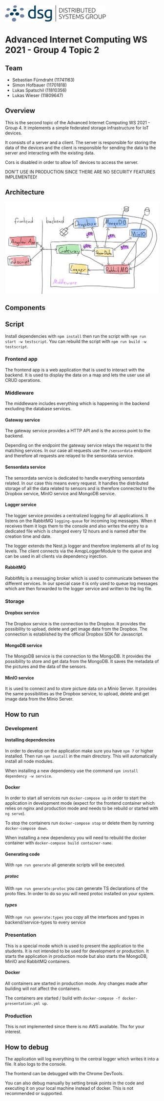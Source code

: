 ![DSG](./docs/dsg_logo.png)

# Advanced Internet Computing WS 2021 - Group 4 Topic 2

## Team

- Sebastian Fürndraht (11741163)
- Simon Hofbauer (11701818)
- Lukas Spatschil (11810356)
- Lukas Wieser (11809647)

## Overview

This is the second topic of the Advanced Internet Computing WS 2021 - Group 4. It implements a simple federated storage infrastructure for IoT devices.

It consists of a server and a client. The server is responsible for storing the data of the devices and the client is responsible for sending the data to the server and interacting with the existing data.

Cors is disabled in order to allow IoT devices to access the server.

DON'T USE IN PRODUCTION SINCE THERE ARE NO SECURITY FEATURES IMPLEMENTED!

## Architecture

![Architecture](./docs/architecture.png)

## Components

## Script
Install dependencies with `npm install` then run the script with `npm run start -w testscript`. You can rebuild the script with `npm run build -w testscript`.

### Frontend app

The frontend app is a web application that is used to interact with the backend. It is used to display the data on a map and lets the user use all CRUD operations.

### Middleware

The middleware includes everything which is happening in the backend excluding the database services.

#### Gateway service

The gateway service provides a HTTP API and is the access point to the backend. 

Depending on the endpoint the gateway service relays the request to the matching services. In our case all requests use the `/sensordata` endpoint and therefore all requests are relayed to the sensordata service.

#### Sensordata service

The sensordata service is dedicated to handle everything sensordata related. In our case this means every request. It handles the distributed storage of all the data related to sensors and is therefore connected to the Dropbox service, MinIO service and MongoDB service.

#### Logger service

The logger service provides a centralized logging for all applications.
It listens on the RabbitMQ `logging-queue` for incoming log messages. When it receives them it logs them to the console and also writes the entry to a dedicated file which is changed every 12 hours and is named after the creation time and date.

The logger extends the Nest.js logger and therefore implements all of its log levels.
The client connects via the AmqpLoggerModule to the queue and can be used in all clients via dependency injection.

#### RabbitMQ

RabbitMq is a messaging broker which is used to communicate between the different services.
In our special case it is only used to queue log messages which are then forwarded to the logger service and written to the log file.

### Storage

#### Dropbox service

The Dropbox service is the connection to the Dropbox. It provides the possibility to upload, delete and get image data from the Dropbox. The connection is established by the official Dropbox SDK for Javascript.

#### MongoDB service

The MongoDB service is the connection to the MongoDB. It provides the possibility to store and get data from the MongoDB. It saves the metadata of the pictures and the data of the sensors.

#### MinIO service

It is used to connect and to store picture data on a Minio Server. It provides the same possibilities as the Dropbox service, to upload, delete and get image data from the Minio Server.

## How to run

### Development

#### Installing dependencies

In order to develop on the application make sure you have `npm 7` or higher installed.
Then run `npm install` in the main directory. This will automatically install all node modules.

When installing a new dependency use the command `npm install dependency -w service`.

#### Docker

In order to start all services run `docker-compose up` in order to start the application in development mode (expect for the frontend container which relies on nginx and production mode and needs to be rebuild or started with `ng serve`).

To stop the containers run `docker-compose stop` or delete them by running `docker-compose down`.

When installing a new dependency you will need to rebuild the docker container with `docker-compose build container-name`.

#### Generating code

With `npm run generate` all generate scripts will be executed.

##### protoc

With `npm run generate:protoc` you can generate TS declarations of the proto files. In order to do so you will need protoc installed on your system.

##### types

With `npm run generate:types` you copy all the interfaces and types in backend/service-types to every service

### Presentation

This is a special mode which is used to present the application to the students. It is not intended to be used for development or production. It starts the application in production mode but also starts the MongoDB, MinIO and RabbitMQ containers.

#### Docker

All containers are started in production mode. Any changes made after building will not affect the containers.

The containers are started / build with `docker-compose -f docker-presentation.yml up`.

### Production

This is not implemented since there is no AWS available. Thx for your interest.

## How to debug

The application will log everything to the central logger which writes it into a file. It also logs to the console.

The frontend can be debugged with the Chrome DevTools.

You can also debug manually by setting break points in the code and executing it on your local machine instead of docker. This is not recommended or supported.
